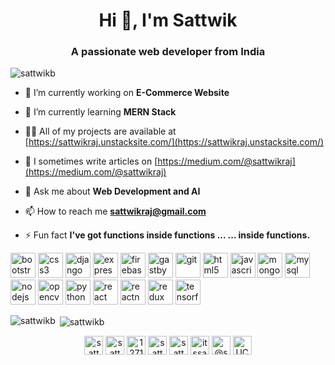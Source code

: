 <h1 align="center">Hi 👋, I'm Sattwik</h1>
<h3 align="center">A passionate web developer from India</h3>

<p align="left"> <img src="https://komarev.com/ghpvc/?username=sattwikb" alt="sattwikb" /> </p>

- 🔭 I’m currently working on **E-Commerce Website**

- 🌱 I’m currently learning **MERN Stack**

- 👨‍💻 All of my projects are available at [https://sattwikraj.unstacksite.com/](https://sattwikraj.unstacksite.com/)

- 📝 I sometimes write articles on [https://medium.com/@sattwikraj](https://medium.com/@sattwikraj)

- 💬 Ask me about **Web Development and AI**

- 📫 How to reach me **sattwikraj@gmail.com**

- ⚡ Fun fact **I've got functions inside functions ... ... inside functions.**

<p align="left"><img src="https://devicons.github.io/devicon/devicon.git/icons/bootstrap/bootstrap-plain.svg" alt="bootstrap" width="40" height="40"/> <img src="https://devicons.github.io/devicon/devicon.git/icons/css3/css3-original-wordmark.svg" alt="css3" width="40" height="40"/> <img src="https://devicons.github.io/devicon/devicon.git/icons/django/django-original.svg" alt="django" width="40" height="40"/> <img src="https://devicons.github.io/devicon/devicon.git/icons/express/express-original-wordmark.svg" alt="express" width="40" height="40"/> <img src="https://www.vectorlogo.zone/logos/firebase/firebase-icon.svg" alt="firebase" width="40" height="40"/> <img src="https://www.vectorlogo.zone/logos/gatsbyjs/gatsbyjs-icon.svg" alt="gastby" width="40" height="40"/> <img src="https://www.vectorlogo.zone/logos/git-scm/git-scm-icon.svg" alt="git" width="40" height="40"/> <img src="https://devicons.github.io/devicon/devicon.git/icons/html5/html5-original-wordmark.svg" alt="html5" width="40" height="40"/> <img src="https://devicons.github.io/devicon/devicon.git/icons/javascript/javascript-original.svg" alt="javascript" width="40" height="40"/> <img src="https://devicons.github.io/devicon/devicon.git/icons/mongodb/mongodb-original-wordmark.svg" alt="mongodb" width="40" height="40"/> <img src="https://devicons.github.io/devicon/devicon.git/icons/mysql/mysql-original-wordmark.svg" alt="mysql" width="40" height="40"/> <img src="https://devicons.github.io/devicon/devicon.git/icons/nodejs/nodejs-original-wordmark.svg" alt="nodejs" width="40" height="40"/> <img src="https://www.vectorlogo.zone/logos/opencv/opencv-icon.svg" alt="opencv" width="40" height="40"/> <img src="https://devicons.github.io/devicon/devicon.git/icons/python/python-original.svg" alt="python" width="40" height="40"/> <img src="https://devicons.github.io/devicon/devicon.git/icons/react/react-original-wordmark.svg" alt="react" width="40" height="40"/> <img src="https://reactnative.dev/img/header_logo.svg" alt="reactnative" width="40" height="40"/> <img src="https://devicons.github.io/devicon/devicon.git/icons/redux/redux-original.svg" alt="redux" width="40" height="40"/> <img src="https://www.vectorlogo.zone/logos/tensorflow/tensorflow-icon.svg" alt="tensorflow" width="40" height="40"/></p>

<p><img align="left" src="https://github-readme-stats.vercel.app/api/top-langs/?username=sattwikb&layout=compact&hide=html" alt="sattwikb" /></p>
<p>&nbsp;<img align="center" src="https://github-readme-stats.vercel.app/api?username=sattwikb&show_icons=true" alt="sattwikb" /></p>

<p align="center">
<a href="https://twitter.com/sattwikraj" target="blank"><img align="center" src="https://cdn.jsdelivr.net/npm/simple-icons@3.0.1/icons/twitter.svg" alt="sattwikraj" height="30" width="30" /></a>
<a href="https://linkedin.com/in/sattwik-raj" target="blank"><img align="center" src="https://cdn.jsdelivr.net/npm/simple-icons@3.0.1/icons/linkedin.svg" alt="sattwik-raj" height="30" width="30" /></a>
<a href="https://stackoverflow.com/users/12710917" target="blank"><img align="center" src="https://cdn.jsdelivr.net/npm/simple-icons@3.0.1/icons/stackoverflow.svg" alt="12710917" height="30" width="30" /></a>
<a href="https://kaggle.com/sattwikraj" target="blank"><img align="center" src="https://cdn.jsdelivr.net/npm/simple-icons@3.0.1/icons/kaggle.svg" alt="sattwikraj" height="30" width="30" /></a>
<a href="https://fb.com/sattwik.raj" target="blank"><img align="center" src="https://cdn.jsdelivr.net/npm/simple-icons@3.0.1/icons/facebook.svg" alt="sattwik.raj" height="30" width="30" /></a>
<a href="https://instagram.com/itssattwik" target="blank"><img align="center" src="https://cdn.jsdelivr.net/npm/simple-icons@3.0.1/icons/instagram.svg" alt="itssattwik" height="30" width="30" /></a>
<a href="https://medium.com/@sattwikraj" target="blank"><img align="center" src="https://cdn.jsdelivr.net/npm/simple-icons@3.0.1/icons/medium.svg" alt="@sattwikraj" height="30" width="30" /></a>
<a href="https://www.youtube.com/c/UCu2hASfu4ipWNmCy7x1pPLQ" target="blank"><img align="center" src="https://cdn.jsdelivr.net/npm/simple-icons@3.0.1/icons/youtube.svg" alt="UCu2hASfu4ipWNmCy7x1pPLQ" height="30" width="30" /></a>
</p>
